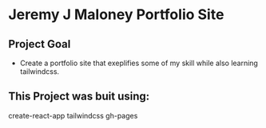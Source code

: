 # Jeremy J Maloney Portfolio Site

## Project Goal

- Create a portfolio site that exeplifies some of my skill while also learning tailwindcss.

## This Project was buit using:

create-react-app
tailwindcss
gh-pages
